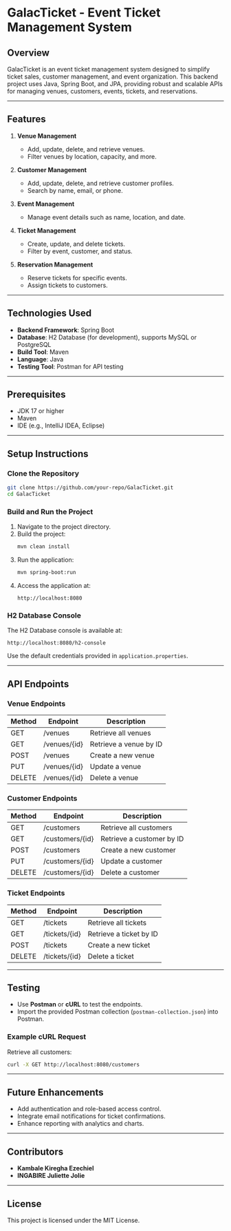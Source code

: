 # GalacTicket - Event Ticket Management System

## Overview
GalacTicket is an event ticket management system designed to simplify ticket sales, customer management, and event organization. This backend project uses Java, Spring Boot, and JPA, providing robust and scalable APIs for managing venues, customers, events, tickets, and reservations.

---

## Features
1. **Venue Management**
   - Add, update, delete, and retrieve venues.
   - Filter venues by location, capacity, and more.

2. **Customer Management**
   - Add, update, delete, and retrieve customer profiles.
   - Search by name, email, or phone.

3. **Event Management**
   - Manage event details such as name, location, and date.

4. **Ticket Management**
   - Create, update, and delete tickets.
   - Filter by event, customer, and status.

5. **Reservation Management**
   - Reserve tickets for specific events.
   - Assign tickets to customers.

---

## Technologies Used
- **Backend Framework**: Spring Boot
- **Database**: H2 Database (for development), supports MySQL or PostgreSQL
- **Build Tool**: Maven
- **Language**: Java
- **Testing Tool**: Postman for API testing

---

## Prerequisites
- JDK 17 or higher
- Maven
- IDE (e.g., IntelliJ IDEA, Eclipse)

---

## Setup Instructions

### Clone the Repository
```bash
git clone https://github.com/your-repo/GalacTicket.git
cd GalacTicket
```

### Build and Run the Project
1. Navigate to the project directory.
2. Build the project:
   ```bash
   mvn clean install
   ```
3. Run the application:
   ```bash
   mvn spring-boot:run
   ```
4. Access the application at:
   ```
   http://localhost:8080
   ```

### H2 Database Console
The H2 Database console is available at:
```
http://localhost:8080/h2-console
```
Use the default credentials provided in `application.properties`.

---

## API Endpoints

### Venue Endpoints
| Method | Endpoint             | Description              |
|--------|----------------------|--------------------------|
| GET    | /venues             | Retrieve all venues      |
| GET    | /venues/{id}        | Retrieve a venue by ID   |
| POST   | /venues             | Create a new venue       |
| PUT    | /venues/{id}        | Update a venue           |
| DELETE | /venues/{id}        | Delete a venue           |

### Customer Endpoints
| Method | Endpoint             | Description               |
|--------|----------------------|---------------------------|
| GET    | /customers          | Retrieve all customers    |
| GET    | /customers/{id}     | Retrieve a customer by ID |
| POST   | /customers          | Create a new customer     |
| PUT    | /customers/{id}     | Update a customer         |
| DELETE | /customers/{id}     | Delete a customer         |

### Ticket Endpoints
| Method | Endpoint              | Description               |
|--------|-----------------------|---------------------------|
| GET    | /tickets             | Retrieve all tickets      |
| GET    | /tickets/{id}        | Retrieve a ticket by ID   |
| POST   | /tickets             | Create a new ticket       |
| DELETE | /tickets/{id}        | Delete a ticket           |

---

## Testing
- Use **Postman** or **cURL** to test the endpoints.
- Import the provided Postman collection (`postman-collection.json`) into Postman.

### Example cURL Request
Retrieve all customers:
```bash
curl -X GET http://localhost:8080/customers
```

---

## Future Enhancements
- Add authentication and role-based access control.
- Integrate email notifications for ticket confirmations.
- Enhance reporting with analytics and charts.

---

## Contributors
- **Kambale Kiregha Ezechiel**
- **INGABIRE Juliette Jolie**

---

## License
This project is licensed under the MIT License.

